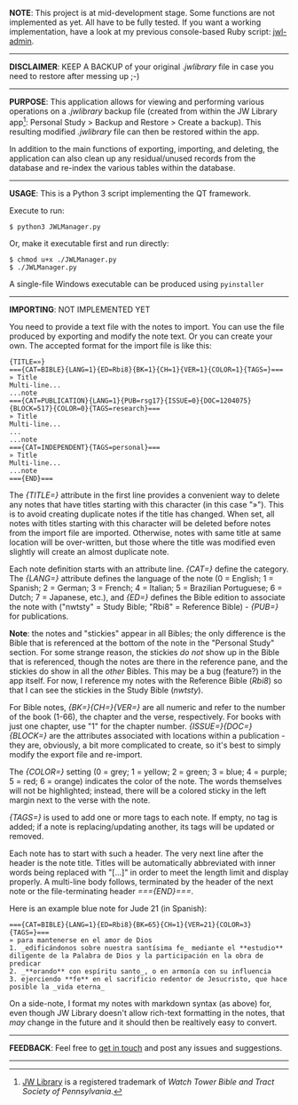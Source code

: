 **NOTE**: This project is at mid-development stage. Some functions are not implemented as yet. All have to be fully tested. If you want a working implementation, have a look at my previous console-based Ruby script: <a href="https://gitlab.com/erykj/jwl-admin" target="_blank">jwl-admin</a>.

____

**DISCLAIMER**: KEEP A BACKUP of your original *.jwlibrary* file in case you need to restore after messing up ;-)

____
**PURPOSE**: This application allows for viewing and performing various operations on a *.jwlibrary* backup file (created from within the JW Library app[^1]: Personal Study > Backup and Restore > Create a backup). This resulting modified *.jwlibrary* file can then be restored within the app.

In addition to the main functions of exporting, importing, and deleting, the application can also clean up any residual/unused records from the database and re-index the various tables within the database.
____
**USAGE**: This is a Python 3 script implementing the QT framework.

Execute to run:

```
$ python3 JWLManager.py
```
Or, make it executable first and run directly:
```
$ chmod u+x ./JWLManager.py
$ ./JWLManager.py
```
A single-file Windows executable can be produced using `pyinstaller`

____
**IMPORTING**: NOT IMPLEMENTED YET

You need to provide a text file with the notes to import. You can use the file produced by exporting and modify the note text. Or you can create your own. The accepted format for the import file is like this:

```
{TITLE=»}
==={CAT=BIBLE}{LANG=1}{ED=Rbi8}{BK=1}{CH=1}{VER=1}{COLOR=1}{TAGS=}===
» Title
Multi-line...
...note
==={CAT=PUBLICATION}{LANG=1}{PUB=rsg17}{ISSUE=0}{DOC=1204075}{BLOCK=517}{COLOR=0}{TAGS=research}===
» Title
Multi-line...
...
...note
==={CAT=INDEPENDENT}{TAGS=personal}===
» Title
Multi-line...
...note
==={END}===
```
The *{TITLE=}* attribute in the first line provides a convenient way to delete any notes that have titles starting with this character (in this case "»"). This is to avoid creating duplicate notes if the title has changed. When set, all notes with titles starting with this character will be deleted before notes from the import file are imported. Otherwise, notes with same title at same location will be over-written, but those where the title was modified even slightly will create an almost duplicate note.

Each note definition starts with an attribute line. *{CAT=}* define the category. The *{LANG=}* attribute defines the language of the note (0 = English; 1 = Spanish; 2 = German; 3 = French; 4 = Italian; 5 = Brazilian Portuguese; 6 = Dutch; 7 = Japanese, etc.),  and *{ED=}* defines the Bible edition to associate the note with ("nwtsty" = Study Bible; "Rbi8" = Reference Bible) - *{PUB=}* for publications.

**Note**: the notes and "stickies" appear in all Bibles; the only difference is the Bible that is referenced at the bottom of the note in the "Personal Study" section. For some strange reason, the stickies *do not* show up in the Bible that is referenced, though the notes are there in the reference pane, and the stickies do show in all the *other* Bibles. This may be a bug (feature?) in the app itself. For now, I reference my notes with the Reference Bible (*Rbi8*) so that I can see the stickies in the Study Bible (*nwtsty*).

For Bible notes, *{BK=}{CH=}{VER=}* are all numeric and refer to the number of the book (1-66), the chapter and the verse, respectively. For books with just one chapter, use "1" for the chapter number. *{ISSUE=}{DOC=}{BLOCK=}* are the attributes associated with locations within a publication - they are, obviously, a bit more complicated to create, so it's best to simply modify the export file and re-import.

The *{COLOR=}* setting (0 = grey; 1 = yellow; 2 = green; 3 = blue; 4 = purple; 5 = red; 6 = orange) indicates the color of the note. The words themselves will not be highlighted; instead, there will be a colored sticky in the left margin next to the verse with the note.

*{TAGS=}* is used to add one or more tags to each note. If empty, no tag is added; if a note is replacing/updating another, its tags will be updated or removed.

Each note has to start with such a header. The very next line after the header is the note title. Titles will be automatically abbreviated with inner words being replaced with "\[...]" in order to meet the length limit and display properly. A multi-line body follows, terminated by the header of the next note or the file-terminating header *\=\=={END}===*.

Here is an example blue note for Jude 21 (in  Spanish):

```
==={CAT=BIBLE}{LANG=1}{ED=Rbi8}{BK=65}{CH=1}{VER=21}{COLOR=3}{TAGS=}===
» para mantenerse en el amor de Dios
1. _edificándonos sobre nuestra santísima fe_ mediante el **estudio** diligente de la Palabra de Dios y la participación en la obra de predicar
2. _**orando** con espíritu santo_, o en armonía con su influencia
3. ejerciendo **fe** en el sacrificio redentor de Jesucristo, que hace posible la _vida eterna_
```
On a side-note, I format my notes with markdown syntax (as above) for, even though JW Library doesn't allow rich-text formatting in the notes, that *may* change in the future and it should then be realtively easy to convert.

____
**FEEDBACK**: Feel free to [get in touch](https://gitlab.com/erykj/jwlmanager/-/issues) and post any issues and suggestions.

____
[^1]: <a href="https://www.jw.org/en/online-help/jw-library/" target="_blank">JW Library</a> is a registered trademark of *Watch Tower Bible and Tract Society of Pennsylvania*.

